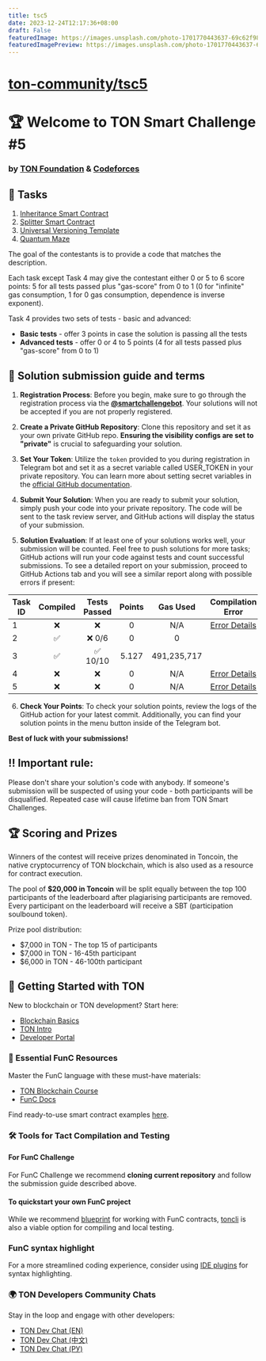 ```yaml
---
title: tsc5
date: 2023-12-24T12:17:36+08:00
draft: False
featuredImage: https://images.unsplash.com/photo-1701770443637-69c62f98324f?ixid=M3w0NjAwMjJ8MHwxfHJhbmRvbXx8fHx8fHx8fDE3MDMzOTEzMTB8&ixlib=rb-4.0.3
featuredImagePreview: https://images.unsplash.com/photo-1701770443637-69c62f98324f?ixid=M3w0NjAwMjJ8MHwxfHJhbmRvbXx8fHx8fHx8fDE3MDMzOTEzMTB8&ixlib=rb-4.0.3
---
```


# [ton-community/tsc5](https://github.com/ton-community/tsc5)

# 🏆 Welcome to TON Smart Challenge #5

### by [TON Foundation](https://ton.org/) & [Codeforces](https://codeforces.com/)

## 📝 Tasks

1. [Inheritance Smart Contract](/descriptions/1.md)
2. [Splitter Smart Contract](/descriptions/2.md)
3. [Universal Versioning Template](/descriptions/3.md)
4. [Quantum Maze](/descriptions/4.md)

The goal of the contestants is to provide a code that matches the description.

Each task except Task 4 may give the contestant either 0 or 5 to 6 score points: 5 for all tests passed plus "gas-score" from 0 to 1 (0 for "infinite" gas consumption, 1 for 0 gas consumption, dependence is inverse exponent).

Task 4 provides two sets of tests - basic and advanced:

- **Basic tests** - offer 3 points in case the solution is passing all the tests
- **Advanced tests** - offer 0 or 4 to 5 points (4 for all tests passed plus "gas-score" from 0 to 1)

## 📅 Solution submission guide and terms

1. **Registration Process**: Before you begin, make sure to go through the registration process via the **[@smartchallengebot](https://t.me/smartchallengebot?start=utm_github_repo)**. Your solutions will not be accepted if you are not properly registered.

2. **Create a Private GitHub Repository**: Clone this repository and set it as your own private GitHub repo. **Ensuring the visibility configs are set to "private"** is crucial to safeguarding your solution.

3. **Set Your Token**: Utilize the `token` provided to you during registration in Telegram bot and set it as a secret variable called USER_TOKEN in your private repository. You can learn more about setting secret variables in the [official GitHub documentation](https://docs.github.com/en/actions/security-guides/using-secrets-in-github-actions#creating-secrets-for-a-repository).

4. **Submit Your Solution**: When you are ready to submit your solution, simply push your code into your private repository. The code will be sent to the task review server, and GitHub actions will display the status of your submission.

5. **Solution Evaluation**: If at least one of your solutions works well, your submission will be counted. Feel free to push solutions for more tasks; GitHub actions will run your code against tests and count successful submissions. To see a detailed report on your submission, proceed to GitHub Actions tab and you will see a similar report along with possible errors if present:
<div align="center">

| Task ID | Compiled | Tests Passed | Points |  Gas Used   |             Compilation Error              |
| ------- | :------: | :----------: | :----: | :---------: | :----------------------------------------: |
| 1       |    ❌    |      ❌      |   0    |     N/A     | [Error Details](#compilation-error-task-1) |
| 2       |    ✅    |    ❌ 0/6    |   0    |      0      |                                            |
| 3       |    ✅    |   ✅ 10/10   | 5.127  | 491,235,717 |                                            |
| 4       |    ❌    |      ❌      |   0    |     N/A     | [Error Details](#compilation-error-task-4) |
| 5       |    ❌    |      ❌      |   0    |     N/A     | [Error Details](#compilation-error-task-5) |

</div>

6. **Check Your Points**: To check your solution points, review the logs of the GitHub action for your latest commit. Additionally, you can find your solution points in the menu button inside of the Telegram bot.

**Best of luck with your submissions!**

## ‼️ Important rule:

Please don't share your solution's code with anybody. If someone's submission will be suspected of using your code - both participants will be disqualified. Repeated case will cause lifetime ban from TON Smart Challenges.

## 🏆 Scoring and Prizes

Winners of the contest will receive prizes denominated in Toncoin, the native cryptocurrency of TON blockchain, which is also used as a resource for contract execution.

The pool of **$20,000 in Toncoin** will be split equally between the top 100 participants of the leaderboard after plagiarising participants are removed. Every participant on the leaderboard will receive a SBT (participation soulbound token).

Prize pool distribution:

- $7,000 in TON - The top 15 of participants
- $7,000 in TON - 16-45th participant
- $6,000 in TON - 46-100th participant

## 🚀 Getting Started with TON

New to blockchain or TON development? Start here:

- [Blockchain Basics](https://blog.ton.org/what-is-blockchain)
- [TON Intro](https://docs.ton.org/learn/introduction)
- [Developer Portal](https://ton.org/dev?filterBy=developSmartContract)

### 📘 Essential FunC Resources

Master the FunC language with these must-have materials:

- [TON Blockchain Course](https://stepik.org/course/176754/info)
- [FunC Docs](https://docs.ton.org/develop/func/overview)

Find ready-to-use smart contract examples [here](https://docs.ton.org/develop/smart-contracts/examples).

### 🛠️ Tools for Tact Compilation and Testing

#### For FunC Challenge

For FunC Challenge we recommend **cloning current repository** and follow the submission guide described above.

#### To quickstart your own FunC project

While we recommend [blueprint](https://github.com/ton-org/blueprint) for working with FunC contracts, [toncli](https://ton.org/docs/develop/smart-contracts/testing/toncli) is also a viable option for compiling and local testing.

### FunC syntax highlight

For a more streamlined coding experience, consider using [IDE plugins](https://docs.ton.org/develop/smart-contracts/environment/ide-plugins) for syntax highlighting.

### 🌍 TON Developers Community Chats

Stay in the loop and engage with other developers:

- [TON Dev Chat (EN)](https://t.me/tondev_eng)
- [TON Dev Chat (中文)](https://t.me/tondev_zh)
- [TON Dev Chat (РУ)](https://t.me/tondev)
